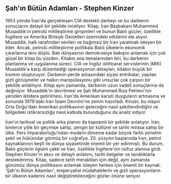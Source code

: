 ## Şah'ın Bütün Adamları - Stephen Kinzer

1953 yılında İran'da gerçekleşen CIA destekli darbeyi ve bu darbenin sonuçlarını detaylı bir şekilde inceliyor. Kitap, İran Başbakanı Muhammed Musaddık'ın petrolü millileştirme girişimleri ve bunun Batılı güçler, özellikle İngiltere ve Amerika Birleşik Devletleri üzerindeki etkilerini ele alıyor. Musaddık, halk tarafından sevilen ve bağımsız bir İran yaratmak isteyen bir lider. Ancak, petrolü millileştirme politikası Batılı ülkelerin ekonomik çıkarlarına ters düştü. Batı dünyasının demokrasiye bakışını anlamak için çok güzel bir kitap bu yüzden. Kitabın ana temalarından biri, bu darbenin planlanma ve uygulanma süreci. CIA ve İngiliz istihbarat servislerinin (MI6) Musaddık'a karşı düzenlediği operasyonun detayları, kitabın büyük bir kısmını oluşturuyor. Darbenin perde arkasındaki siyasi entrikalar, yapılan gizli görüşmeler ve halkın manipülasyonu gibi unsurlar çok çarpıcı bir şekilde anlatılıyor. Kitap aynı zamanda, darbenin uzun vadeli sonuçlarına da değiniyor. Musaddık'ın devrilmesi ve Şah Muhammed Rıza Pehlevi'nin yeniden iktidara getirilmesi, İran'da Amerikan karşıtı duyguların artmasına ve sonunda 1979'daki İran İslam Devrimi'ne zemin hazırladı. Kinzer, bu olayın Orta Doğu'daki Amerikan politikasının geleceğini nasıl şekillendirdiğini ve bölgedeki istikrarsızlığa nasıl katkıda bulunduğunu da analiz ediyor.

İran'ın tarihsel ve politik arka planını da kapsamlı bir şekilde anlatıyor. İran, binlerce yıllık bir geçmişe sahip, zengin bir kültürel ve tarihi mirasa sahip bir ülke. Pers İmparatorluğu'ndan modern döneme kadar birçok farklı yönetim şekli ve hükümdar görmüş bir coğrafya. 20. yüzyılın başlarında İran, petrol kaynaklarının keşfi ile dünya siyasetinde önemli bir yer edinmişti. Bu durum, Batılı güçlerin ilgisini çekti ve İran, özellikle İngiltere'nin nüfuz alanına girdi. Stephen Kinzer'ın akıcı ve detaylı anlatımı, tarihi belgeler ve tanıklıklarla desteklenmiş. Kitap, sadece tarih meraklıları için değil, aynı zamanda günümüz dünya politikasını anlamak isteyen herkes için önemli bir kaynak. 'Şah'ın Bütün Adamları', emperyalist müdahalelerin ve gizli operasyonların bir ülkenin kaderini nasıl değiştirebileceğini gözler önüne seriyor.





